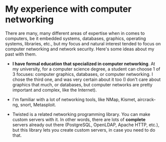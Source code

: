# My experience with computer networking

There are many, many different areas of expertise when in comes to computers, be it embedded systems, databases, graphics, operating systems, libraries, etc., but my focus and natural interest tended to focus on computer networking and network security.  Here's some ideas about my past with them.

- **I have formal education that specialized in computer networking**.  At my university, for a computer science degree, a student can choose 1 of 3 focuses: computer graphics, databases, or computer networking.  I chose the third one, and was very certain about it too (I don't care about graphics that much, or databases, but computer networks are pretty important and complex, like the Internet).

- I'm familiar with a lot of networking tools, like NMap, Kismet, aircrack-ng, snort, Metasploit.

- Twisted is a related networking programming library.  You can make custom servers with it.  In other words, there are lots of **complete** servers already out there (PostgreSQL, OpenLDAP, Apache HTTP, etc.), but this library lets you create custom servers, in case you need to do that.
